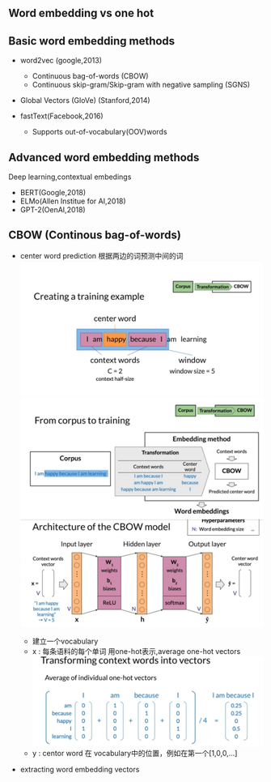 

## Word embedding vs one hot 

## Basic word embedding methods
- word2vec (google,2013)
  - Continuous bag-of-words (CBOW)
  - Continuous skip-gram/Skip-gram with negative sampling (SGNS)

- Global Vectors (GloVe) (Stanford,2014)
- fastText(Facebook,2016)
  - Supports out-of-vocabulary(OOV)words
  
## Advanced word embedding methods
Deep learning,contextual embedings
- BERT(Google,2018)
- ELMo(Allen Institue for AI,2018)
- GPT-2(OenAI,2018)
## CBOW (Continous bag-of-words)
- center word prediction 根据两边的词预测中间的词
  ![](./imgs/CBOW1.jpg)
  ![](./imgs/CBOW2.jpg)
  ![](./imgs/CBOW3.jpg)
  - 建立一个vocabulary
  - x : 每条语料的每个单词 用one-hot表示,average one-hot vectors 
  ![](./imgs/CBOW4.jpg)
  - y : centor word 在 vocabulary中的位置，例如在第一个[1,0,0,...]

- extracting word embedding vectors
  
